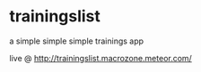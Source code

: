 # trainingslist

a simple simple simple trainings app

live @ http://trainingslist.macrozone.meteor.com/
